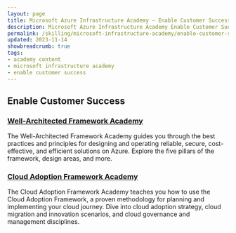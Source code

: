 ```yaml
---
layout: page
title: Microsoft Azure Infrastructure Academy — Enable Customer Success
description: Microsoft Azure Infrastructure Academy Enable Customer Success.
permalink: /skilling/microsoft-infrastructure-academy/enable-customer-success
updated: 2023-11-14
showbreadcrumb: true
tags: 
- academy content
- microsoft infrastructure academy
- enable customer success
---
```


## Enable Customer Success

### [Well-Architected Framework Academy](/PartnerResources/skilling/microsoft-infrastructure-academy/waf)
The Well-Architected Framework Academy guides you through the best practices and principles for designing and operating reliable, secure, cost-effective, and efficient solutions on Azure. Explore the five pillars of the framework, design areas, and more.

### [Cloud Adoption Framework Academy](/PartnerResources/skilling/microsoft-infrastructure-academy/cloud-adoption-framework)
The Cloud Adoption Framework Academy teaches you how to use the Cloud Adoption Framework, a proven methodology for planning and implementing your cloud journey. Dive into cloud adoption strategy, cloud migration and innovation scenarios, and cloud governance and management disciplines.
